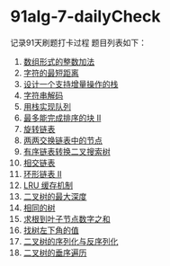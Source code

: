 # 91alg-7-dailyCheck
记录91天刷题打卡过程
题目列表如下：
1. [数组形式的整数加法](https://leetcode-cn.com/problems/add-to-array-form-of-integer/)
2. [字符的最短距离](https://leetcode-cn.com/problems/shortest-distance-to-a-character/)
3. [设计一个支持增量操作的栈](https://leetcode-cn.com/problems/design-a-stack-with-increment-operation/)
4. [字符串解码](https://leetcode-cn.com/problems/decode-string/)
5. [用栈实现队列](https://leetcode-cn.com/problems/implement-queue-using-stacks/)
6. [最多能完成排序的块 II](https://leetcode-cn.com/problems/max-chunks-to-make-sorted-ii/)
7. [旋转链表](https://leetcode-cn.com/problems/rotate-list/)
8. [两两交换链表中的节点](https://leetcode-cn.com/problems/swap-nodes-in-pairs/)
9. [有序链表转换二叉搜索树](https://leetcode-cn.com/problems/convert-sorted-list-to-binary-search-tree/)
10. [相交链表](https://leetcode-cn.com/problems/intersection-of-two-linked-lists/)
11. [ 环形链表 II](https://leetcode-cn.com/problems/linked-list-cycle-ii/)
12. [LRU 缓存机制](https://leetcode-cn.com/problems/lru-cache/)
13. [二叉树的最大深度](https://leetcode-cn.com/problems/maximum-depth-of-binary-tree)
14. [相同的树](https://leetcode-cn.com/problems/same-tree/)
15. [求根到叶子节点数字之和](https://leetcode-cn.com/problems/sum-root-to-leaf-numbers/)
16. [找树左下角的值](https://leetcode-cn.com/problems/find-bottom-left-tree-value/)
17. [二叉树的序列化与反序列化](https://leetcode-cn.com/problems/serialize-and-deserialize-binary-tree/)
18. [二叉树的垂序遍历](https://leetcode-cn.com/problems/vertical-order-traversal-of-a-binary-tree)
